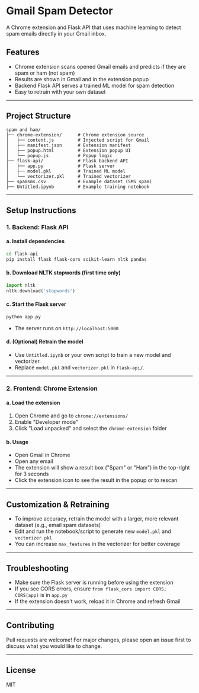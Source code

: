 # Gmail Spam Detector

A Chrome extension and Flask API that uses machine learning to detect spam emails directly in your Gmail inbox.

## Features
- Chrome extension scans opened Gmail emails and predicts if they are spam or ham (not spam)
- Results are shown in Gmail and in the extension popup
- Backend Flask API serves a trained ML model for spam detection
- Easy to retrain with your own dataset

---

## Project Structure
```
spam and ham/
├── chrome-extension/      # Chrome extension source
│   ├── content.js         # Injected script for Gmail
│   ├── manifest.json      # Extension manifest
│   ├── popup.html         # Extension popup UI
│   └── popup.js           # Popup logic
├── flask-api/             # Flask backend API
│   ├── app.py             # Flask server
│   ├── model.pkl          # Trained ML model
│   └── vectorizer.pkl     # Trained vectorizer
├── spamsms.csv            # Example dataset (SMS spam)
├── Untitled.ipynb         # Example training notebook
```

---

## Setup Instructions

### 1. Backend: Flask API

#### a. Install dependencies
```bash
cd flask-api
pip install flask flask-cors scikit-learn nltk pandas
```

#### b. Download NLTK stopwords (first time only)
```python
import nltk
nltk.download('stopwords')
```

#### c. Start the Flask server
```bash
python app.py
```
- The server runs on `http://localhost:5000`

#### d. (Optional) Retrain the model
- Use `Untitled.ipynb` or your own script to train a new model and vectorizer.
- Replace `model.pkl` and `vectorizer.pkl` in `flask-api/`.

---

### 2. Frontend: Chrome Extension

#### a. Load the extension
1. Open Chrome and go to `chrome://extensions/`
2. Enable "Developer mode"
3. Click "Load unpacked" and select the `chrome-extension` folder

#### b. Usage
- Open Gmail in Chrome
- Open any email
- The extension will show a result box ("Spam" or "Ham") in the top-right for 3 seconds
- Click the extension icon to see the result in the popup or to rescan

---

## Customization & Retraining
- To improve accuracy, retrain the model with a larger, more relevant dataset (e.g., email spam datasets)
- Edit and run the notebook/script to generate new `model.pkl` and `vectorizer.pkl`
- You can increase `max_features` in the vectorizer for better coverage

---

## Troubleshooting
- Make sure the Flask server is running before using the extension
- If you see CORS errors, ensure `from flask_cors import CORS; CORS(app)` is in `app.py`
- If the extension doesn't work, reload it in Chrome and refresh Gmail

---

## Contributing
Pull requests are welcome! For major changes, please open an issue first to discuss what you would like to change.

---

## License
MIT 